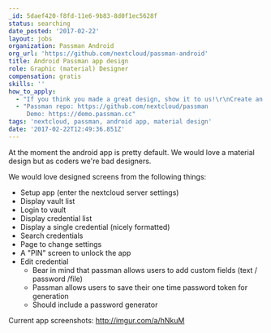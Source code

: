 ```yaml
---
_id: 5daef420-f8fd-11e6-9b83-8d0f1ec5628f
status: searching
date_posted: '2017-02-22'
layout: jobs
organization: Passman Android
org_url: 'https://github.com/nextcloud/passman-android'
title: Android Passman app design
role: Graphic (material) Designer
compensation: gratis
skills: ''
how_to_apply:
  - "If you think you made a great design, show it to us!\r\nCreate an new issue at https://github.com/nextcloud/passman-android "
  - "Passman repo: https://github.com/nextcloud/passman   
     Demo: https://demo.passman.cc"
tags: 'nextcloud, passman, android app, material design'
date: '2017-02-22T12:49:36.851Z'
---
```

At the moment the android app is pretty default. 
We would love a material design but as coders we're bad designers.

We would love designed screens from the following things:
- Setup app (enter the nextcloud server settings)
- Display vault list
- Login to vault
- Display credential list
- Display a single credential (nicely formatted)
- Search credentials
- Page to change settings
- A "PIN" screen to unlock the app
- Edit credential
  - Bear in mind  that passman allows users to add custom fields (text / password /file)
  - Passman allows users to save their one time password token for generation
  - Should include a password generator
 
Current app screenshots: http://imgur.com/a/hNkuM
